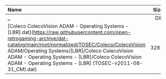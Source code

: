 |Name|Size|
|:---|---:|
|[..](../index.html)|DIR|
|[Coleco ColecoVision ADAM - Operating Systems - [LBR].dat](https://raw.githubusercontent.com/open-retrogaming-archive/dat-catalog/main/root/normalized/TOSEC/Coleco/ColecoVision ADAM/Operating Systems/[LBR]/Coleco ColecoVision ADAM - Operating Systems - [LBR]/Coleco ColecoVision ADAM - Operating Systems - [LBR] (TOSEC-v2011-08-31_CM).dat)|3281|
